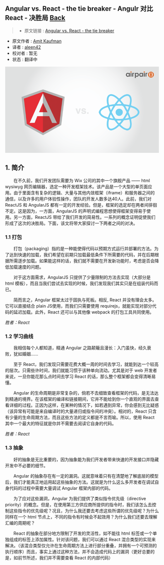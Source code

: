 ## Angular vs. React - the tie breaker - Angulr 对比 React - 决胜局 [**Back**](./../translation.md)

> * 原文链接 : [Angular vs. React - the tie breaker](https://www.airpair.com/angularjs/posts/angular-vs-react-the-tie-breaker)
* 原文作者 : [Amit Kaufman](https://github.com/amitkaufman)
* 译者 : [aleen42](https://github.com/aleen42) 
* 校对者 : 暂无
* 状态 : 翻译中

![](./EgrRejl.png)

## 1. 简介

&nbsp; &nbsp; &nbsp; &nbsp;在不久前，我们开发团队需要为 Wix 公司的其中一个旗舰产品 —— html wysiwyg 网页编辑器，选定一种开发框架技术。该产品是一个大型的单页面应用。由于里面含有复杂的逻辑、大量与其他内敛框架（iframe）和服务器之间的通信，以及许多的用户体验性操作，团队的开发人数多达40人。此前，我们对 ReactJS 和 AngularJS 都有一定的开发经验。但是，框架的选定却在两者间徘徊不定。这是因为，一方面，AngularJS 的声明式编程思想使得框架变得易于使用。另一方面，ReactJS 带给了我们开发的简易性。一系列的概念证明促使我们形成了这次的决胜局。下面，该文将带大家探讨一下两者之间的对决。

### 1.1 打包

&nbsp; &nbsp; &nbsp; &nbsp;打包（packaging）指的是一种能使得代码以预期方式运行并部署的方法。为了达到快速的加载，我们希望在前期只加载最低条件下所需要的代码，并在后期根据所需逐步加载。如果能这样的话，我们就不需要在开发新功能时，考虑是否会降低加载速度的问题。

&nbsp; &nbsp; &nbsp; &nbsp;对于这方面需求，AngularJS 只提供了少量限制的方法去实现（大部分是 html 模板），而且当我们尝试去实现的时候，我们发现我们其实只是在组装代码而已。

&nbsp; &nbsp; &nbsp; &nbsp;简而言之，Angular 框架太过于固执与死板。相反, React 并没有理会太多。它可以直接结合 plain JS使用，而我们只需要使用 requirejs，就能实现对部分代码的延迟加载。此外，React 还可以与其他像 webpack 的打包工具共同使用。

*胜者：React*

### 1.2 学习曲线

&nbsp; &nbsp; &nbsp; &nbsp;我相信每个人都知道，精通 Angular 之路颠簸且漫长：入门虽快，经久衰败，犹如婚姻……

&nbsp; &nbsp; &nbsp; &nbsp;至于 React，我们发现只需要花费大概一周的时间去学习，就能到达一个较高的层次。只需些许时间，我们就能习惯于该种单向流动。尤其是对于 web 开发者来说，一旦你能花那么点时间去学习 React 的话，那么整个框架都会变得清晰易懂。

&nbsp; &nbsp; &nbsp; &nbsp;Angular 的生命周期是非常复杂的，倘若不去细致查看框架的代码，是无法达到精通的境界。在该框架的编译和链接期间，它并不能给到你一个直观的界面去查看详细的过程。正因为这样，在某种的情况下，如若遇到异常，你会感到无比疑惑（该异常有可能是来自编译时的大量递归或指令间的冲突）。相对的，React 只含有少量的生命周期方法，而且这些方法的定义都是不言而喻。所以，使用 React 其中一个最大的特征就是你并不需要去阅读它自身的代码。

*胜者：React*

### 1.3 抽象

&nbsp; &nbsp; &nbsp; &nbsp;好的抽象是无比重要的，因为抽象能为我们开发者带来快速的开发接口并隐藏开发中不必要的细节。

&nbsp; &nbsp; &nbsp; &nbsp;Angular 的抽象存在有一定的漏洞。这就意味着只有在清楚地了解底层的模型后，我们才能真正地运用起这些抽象的方法。这就是为什么这么多开发者在调试自身代码的过程中需要大量调试 Angular 框架内部的代码。

&nbsp; &nbsp; &nbsp; &nbsp;为了应对这些漏洞，Angular 为我们提供了类似指令优先级（directive priority）的概念。但是，在使用第三方供应商所提供的指令时，我们该怎么去控制这些指令的优先级呢？况且，为什么我还要去考虑这些所谓的优先级呢？为什么同样在一个 html 节点上，不同的指令有时候会不起效用？为什么我们还要去理解汇编的周期呢？

&nbsp; &nbsp; &nbsp; &nbsp;React 的抽象在部分地方限制了开发的灵活性，如不能往 html 标签或一个单独组成的标签上添加属性。针对该问题，我们可以通过 React 混合类型的实现来解决。（该混合类型仅允许在生命周期方法上进行部分重叠，并拥有一个可预测的执行顺序）而且，事实上通过这种方法，并不会造成代码上的漏洞（更好总要的是，如前节所述，我们并不需要查看 React 的内部代码）